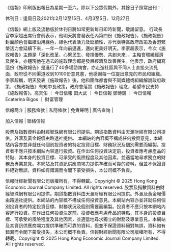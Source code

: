 《信報》印刷版出報日為星期一至六。除以下公眾假期外，其餘日子照常出刊：

休刊日：逢周日及2021年2月12至15日、4月3至5日、12月27日

《信報》網上版及流動版於休刊日將如常更新每日即時新聞，敬請留意。
行政長官李家超出席行會前表示，他明天將會發表任內第四份《施政報告》，《施政報告》封面顏色會繼續沿用綠色，綠色代表活力及延續性，亦代表特區政府政策及香港繁榮活力會延續下來，一年一年向前邁進，邁向更美好明天。李家超表示，今次《施政報告》主題是「深化改革、心繫民生、發揮優勢、共創未來」，主軸會環繞經濟及民生，亦體現他在過去的施政理念都是發展經濟及改善民生。他表示，政府編寫這份《施政報告》是進行了40多場諮詢會，亦走進社區與不同人士直接交流見面，政府從不同渠道收到10100份意見書，他感謝每一位提出意見的市民和組織。李家超稱，明天發表《施政報告》後，他和團隊都會與不同媒體或組織解說政府政策，《施政報告》有短中長政策，政府會落實《施政報告》理念，希望市民支持《施政報告》。高天佑
      		      	 ｜ 
     			       		      	 	今日信報
田大武
      		      	 ｜ 
     			       		      	 	今日信報
鄧傳鏘
      		      	 ｜ 
     			       		      	 	今日信報
Ecaterina Bigos
      		      	 ｜ 
     			       		      	 	財富管理

信報簡介 | 
	        服務條款 | 
	        私隱條款 | 
	        免責聲明 | 
	        廣告查詢 | 
			
加入信報 | 
	        聯絡信報

股票及指數資料由財經智珠網有限公司提供。期貨指數資料由天滙財經有限公司提供。外滙及黃金報價由路透社提供。
本網站的內容概不構成任何投資意見，本網站內容亦並非就任何個別投資者的特定投資目標、財務狀況及個別需要而編製。投資者不應只按本網站內容進行投資。在作出任何投資決定前，投資者應考慮產品的特點、其本身的投資目標、可承受的風險程度及其他因素，並適當地尋求獨立的財務及專業意見。本網站及其資訊供應商竭力提供準確而可靠的資料，但並不保證資料絕對無誤，資料如有錯漏而令閣下蒙受損失，本公司概不負責。

信報財經新聞有限公司版權所有，不得轉載。Copyright © 2025 Hong Kong Economic Journal Company Limited. All rights reserved.
股票及指數資料由財經智珠網有限公司提供。期貨指數資料由天滙財經有限公司提供。外滙及黃金報價由路透社提供。本網站的內容概不構成任何投資意見，本網站內容亦並非就任何個別投資者的特定投資目標、財務狀況及個別需要而編製。投資者不應只按本網站內容進行投資。在作出任何投資決定前，投資者應考慮產品的特點、其本身的投資目標、可承受的風險程度及其他因素，並適當地尋求獨立的財務及專業意見。本網站及其資訊供應商竭力提供準確而可靠的資料，但並不保證資料絕對無誤，資料如有錯漏而令閣下蒙受損失，本公司概不負責。信報財經新聞有限公司版權所有，不得轉載。Copyright © 2025 Hong Kong Economic Journal Company Limited. All rights reserved.